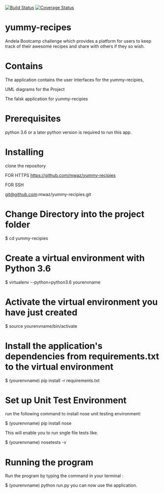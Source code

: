 [![Build Status](https://travis-ci.org/mwaz/yummy-recipies.svg?branch=challenge_two)](https://travis-ci.org/mwaz/yummy-recipies)
[![Coverage Status](https://coveralls.io/repos/github/mwaz/yummy-recipies/badge.svg)](https://coveralls.io/github/mwaz/yummy-recipies)
# yummy-recipes

Andela Bootcamp challenge which provides a platform for users to keep track of their
awesome recipes and share with others if they so wish.

# Contains

The application contains the user interfaces for the yummy-recipies,

UML diagrams for the Project

The falsk application for yummy-recipies

# Prerequisites

python 3.6 or a later python version is required to run this app.

# Installing
clone the repository

FOR HTTPS
https://github.com/mwaz/yummy-recipies

FOR SSH

git@github.com:mwaz/yummy-recipies.git

# Change Directory into the project folder

$ cd yummy-recipies

# Create a virtual environment with Python 3.6

$ virtualenv --python=python3.6 yourenvname

# Activate the virtual environment you have just created

$ source yourenvname/bin/activate

# Install the application's dependencies from requirements.txt to the virtual environment

$ (yourenvname) pip install -r requirements.txt

# Set up Unit Test Environment

run the following command to install nose unit testing environment:

$ (yourenvname) pip install nose

This will enable you to run sngle file tests like.

$ (yourenvname) nosetests -v

# Running the program

Run the program by typing the command in your terminal :

$  (yourenvname) python run.py
you can now use the application.
